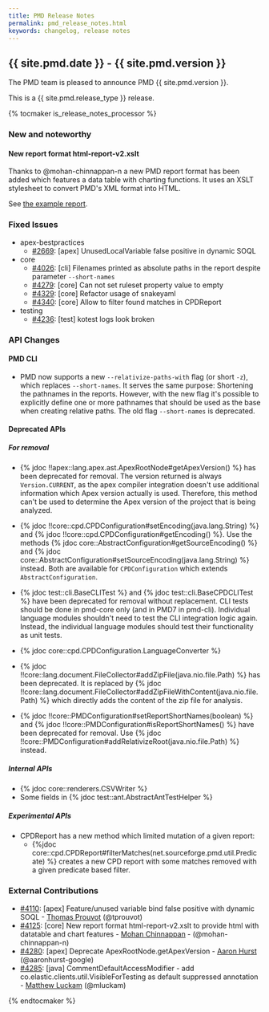 ```yaml
---
title: PMD Release Notes
permalink: pmd_release_notes.html
keywords: changelog, release notes
---
```


## {{ site.pmd.date }} - {{ site.pmd.version }}

The PMD team is pleased to announce PMD {{ site.pmd.version }}.

This is a {{ site.pmd.release_type }} release.

{% tocmaker is_release_notes_processor %}

### New and noteworthy

#### New report format html-report-v2.xslt

Thanks to @mohan-chinnappan-n a new PMD report format has been added which features a data table
with charting functions. It uses an XSLT stylesheet to convert PMD's XML format into HTML.

See [the example report](report-examples/html-report-v2.html).

### Fixed Issues
* apex-bestpractices
  * [#2669](https://github.com/pmd/pmd/issues/2669): \[apex] UnusedLocalVariable false positive in dynamic SOQL
* core
  * [#4026](https://github.com/pmd/pmd/issues/4026): \[cli] Filenames printed as absolute paths in the report despite parameter `--short-names`
  * [#4279](https://github.com/pmd/pmd/issues/4279): \[core] Can not set ruleset property value to empty
  * [#4329](https://github.com/pmd/pmd/pull/4329): \[core] Refactor usage of snakeyaml
  * [#4340](https://github.com/pmd/pmd/issues/4340): \[core] Allow to filter found matches in CPDReport
* testing
  * [#4236](https://github.com/pmd/pmd/issues/4236): \[test] kotest logs look broken

### API Changes

#### PMD CLI

* PMD now supports a new `--relativize-paths-with` flag (or short `-z`), which replaces `--short-names`.
  It serves the same purpose: Shortening the pathnames in the reports. However, with the new flag it's possible
  to explicitly define one or more pathnames that should be used as the base when creating relative paths.
  The old flag `--short-names` is deprecated.

#### Deprecated APIs

##### For removal

* {% jdoc !!apex::lang.apex.ast.ApexRootNode#getApexVersion() %} has been deprecated for removal. The version returned is
  always `Version.CURRENT`, as the apex compiler integration doesn't use additional information which Apex version
  actually is used. Therefore, this method can't be used to determine the Apex version of the project
  that is being analyzed.
* {% jdoc !!core::cpd.CPDConfiguration#setEncoding(java.lang.String) %} and
  {% jdoc !!core::cpd.CPDConfiguration#getEncoding() %}. Use the methods
  {% jdoc core::AbstractConfiguration#getSourceEncoding() %} and
  {% jdoc core::AbstractConfiguration#setSourceEncoding(java.lang.String) %} instead. Both are available
  for `CPDConfiguration` which extends `AbstractConfiguration`.
* {% jdoc test::cli.BaseCLITest %} and {% jdoc test::cli.BaseCPDCLITest %} have been deprecated for removal without
  replacement. CLI tests should be done in pmd-core only (and in PMD7 in pmd-cli). Individual language modules
  shouldn't need to test the CLI integration logic again. Instead, the individual language modules should test their
  functionality as unit tests.
* {% jdoc core::cpd.CPDConfiguration.LanguageConverter %}

* {% jdoc !!core::lang.document.FileCollector#addZipFile(java.nio.file.Path) %} has been deprecated. It is replaced
  by {% jdoc !!core::lang.document.FileCollector#addZipFileWithContent(java.nio.file.Path) %} which directly adds the
  content of the zip file for analysis.

* {% jdoc !!core::PMDConfiguration#setReportShortNames(boolean) %} and
  {% jdoc !!core::PMDConfiguration#isReportShortNames() %} have been deprecated for removal.
  Use {% jdoc !!core::PMDConfiguration#addRelativizeRoot(java.nio.file.Path) %} instead.

##### Internal APIs

* {% jdoc core::renderers.CSVWriter %}
* Some fields in {% jdoc test::ant.AbstractAntTestHelper %}

##### Experimental APIs

* CPDReport has a new method which limited mutation of a given report:
  * {%jdoc core::cpd.CPDReport#filterMatches(net.sourceforge.pmd.util.Predicate) %} creates a new CPD report
    with some matches removed with a given predicate based filter.

### External Contributions
* [#4110](https://github.com/pmd/pmd/pull/4110): \[apex] Feature/unused variable bind false positive with dynamic SOQL - [Thomas Prouvot](https://github.com/tprouvot) (@tprouvot)
* [#4125](https://github.com/pmd/pmd/pull/4125): \[core] New report format html-report-v2.xslt to provide html with datatable and chart features - [Mohan Chinnappan](https://github.com/mohan-chinnappan-n) - (@mohan-chinnappan-n)
* [#4280](https://github.com/pmd/pmd/pull/4280): \[apex] Deprecate ApexRootNode.getApexVersion - [Aaron Hurst](https://github.com/aaronhurst-google) (@aaronhurst-google)
* [#4285](https://github.com/pmd/pmd/pull/4285): \[java] CommentDefaultAccessModifier - add co.elastic.clients.util.VisibleForTesting as default suppressed annotation - [Matthew Luckam](https://github.com/mluckam) (@mluckam)

{% endtocmaker %}

